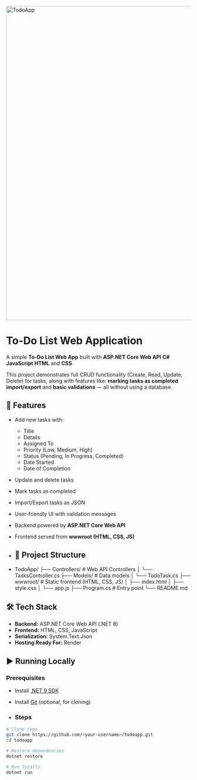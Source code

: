 <img width="1901" height="857" alt="TodoApp" src="https://github.com/user-attachments/assets/a4f40471-93de-4057-b26b-d0483a68104e" />

# To-Do List Web Application

A simple **To-Do List Web App** built with 
**ASP.NET Core Web API**
**C#**
**JavaScript**
**HTML** and 
**CSS**

This project demonstrates full CRUD functionality (Create, Read, Update, Delete) for tasks, along with features like:
**marking tasks as completed**
**import/export** and
**basic validations** — all without using a database.  

## 🚀 Features
- Add new tasks with:
  - Title
  - Details
  - Assigned To
  - Priority (Low, Medium, High)
  - Status (Pending, In Progress, Completed)
  - Date Started
  - Date of Completion
- Update and delete tasks
- Mark tasks as completed
- Import/Export tasks as JSON
- User-friendly UI with validation messages
- Backend powered by **ASP.NET Core Web API**
- Frontend served from **wwwroot (HTML, CSS, JS)**

- ## 📂 Project Structure
- TodoApp/
├── Controllers/ # Web API Controllers
│ └── TasksController.cs
├── Models/ # Data models
│ └── TodoTask.cs
├── wwwroot/ # Static frontend (HTML, CSS, JS)
│ ├── index.html
│ ├── style.css
│ └── app.js
├── Program.cs # Entry point
└── README.md

## 🛠️ Tech Stack
- **Backend:** ASP.NET Core Web API (.NET 8)
- **Frontend:** HTML, CSS, JavaScript
- **Serialization:** System.Text.Json
- **Hosting Ready For:** Render

## ▶️ Running Locally

### Prerequisites
- Install [.NET 9 SDK](https://dotnet.microsoft.com/en-us/download/dotnet/9.0)
- Install [Git](https://git-scm.com/) (optional, for cloning)

- ### Steps
```bash
# Clone repo
git clone https://github.com/<your-username>/todoapp.git
cd todoapp

# Restore dependencies
dotnet restore

# Run locally
dotnet run
